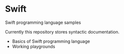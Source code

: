 Swift
=====

Swift programming language samples


Currently this repository stores syntactic documentation.

- Basics of Swift programming language
- Working playgrounds
